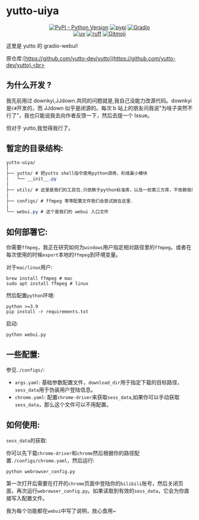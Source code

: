 # yutto-uiya

<p align="center">
   <a href="https://python.org/" target="_blank"><img alt="PyPI - Python Version" src="https://img.shields.io/pypi/pyversions/moelib?logo=python&style=flat-square"></a>
   <a href="https://pypi.org/project/moelib/" target="_blank"><img src="https://img.shields.io/pypi/v/moelib?style=flat-square" alt="pypi"></a>
    <a href="https://gradio.app/" target="_blank"><img alt="Gradio" src="https://img.shields.io/badge/Gradio-%20%F0%9F%92%BB-blue?style=flat-square"></a>
   <br/>
   <a href="https://github.com/astral-sh/uv"><img alt="uv" src="https://img.shields.io/endpoint?url=https://raw.githubusercontent.com/astral-sh/uv/main/assets/badge/v0.json&style=flat-square"></a>
   <a href="https://github.com/astral-sh/ruff"><img alt="ruff" src="https://img.shields.io/endpoint?url=https://raw.githubusercontent.com/astral-sh/ruff/main/assets/badge/v2.json&style=flat-square"></a>
   <a href="https://gitmoji.dev"><img alt="Gitmoji" src="https://img.shields.io/badge/gitmoji-%20😜%20😍-FFDD67?style=flat-square"></a>
   <br/>
</p>

这里是 yutto 的 gradio-webui!<br>

原仓库:[https://github.com/yutto-dev/yutto](https://github.com/yutto-dev/yutto).<br>

## 为什么开发 ?​

我先前用过 downkyi,JJdown.共同的问题就是,我自己没能力改源代码。downkyi 是`C#`开发的，而 JJdown 似乎是闭源的。每次 b 站上的朋友问我说"为啥子突然不行了"，我也只能说我去向作者反馈一下，然后去提一个 Issue。<br>

但对于 yutto,我觉得我行了。<br>

## 暂定的目录结构:

```css
yutto-uiya/
│
├── yutto/ # 把yutto shell指令使用python调用，形成最小模块
│   └── __init__.py
│
├── utils/ # 这里是我们的工具包,只依赖于python标准库，以及一些第三方库，不依赖我们自己写的代码
│
├── configs/ # ffmpeg 等等配置文件我们会尝试放在这里.
│
└── webui.py # 这个是我们的 webui 入口文件
```
## 如何部署它:

你需要`ffmpeg`，我正在研究如何为`windows`用户指定相对路径里的`ffmpeg`。或者在每次使用的时候`export`本地的`ffmpeg`到环境变量。<br>

对于`mac/linux`用户:<br>

```shell
brew install ffmpeg # mac
sudo apt install ffmpeg # linux
```

然后配置`python`环境:<br>

```shell
python >=3.9
pip install -r requirements.txt
```

启动:<br>

```shell
python webui.py
```

## 一些配置:

参见`./configs/`:<br>

- `args.yaml`: 基础参数配置文件，`download_dir`用于指定下载的目标路径，`sess_data`用于伪装用户登陆信息。<br>
- `chrome.yaml`: 配置`chrome-driver`来获取`sess_data`,如果你可以手动获取`sess_data`，那么这个文件可以不用配置。<br>

## 如何使用:

`sess_data`的获取:<br>

你可以先下载`chrome-driver`和`chrome`然后根据你的路径配置`./configs/chrome.yaml`，然后运行:<br>

```shell
python webrowser_config.py
```

第一次打开后需要在打开的`chrome`页面中登陆你的`bilibili`账号，然后关闭页面，再次运行`webrowser_config.py`。如果读取到有效的`sess_data`，它会为你直接写入配置文件。<br>

我为每个功能都在`webui`中写了说明，放心食用~<br>
